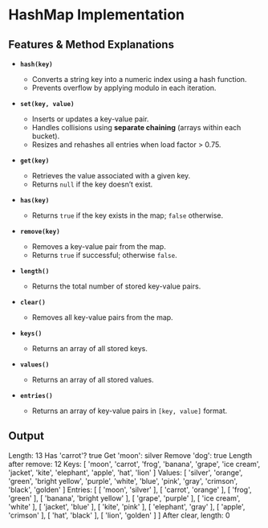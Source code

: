 # HashMap Implementation

## Features & Method Explanations

- **`hash(key)`**
  - Converts a string key into a numeric index using a hash function.
  - Prevents overflow by applying modulo in each iteration.

- **`set(key, value)`**
  - Inserts or updates a key-value pair.
  - Handles collisions using **separate chaining** (arrays within each bucket).
  - Resizes and rehashes all entries when load factor > 0.75.

- **`get(key)`**
  - Retrieves the value associated with a given key.
  - Returns `null` if the key doesn’t exist.

- **`has(key)`**
  - Returns `true` if the key exists in the map; `false` otherwise.

- **`remove(key)`**
  - Removes a key-value pair from the map.
  - Returns `true` if successful; otherwise `false`.

- **`length()`**
  - Returns the total number of stored key-value pairs.

- **`clear()`**
  - Removes all key-value pairs from the map.

- **`keys()`**
  - Returns an array of all stored keys.

- **`values()`**
  - Returns an array of all stored values.

- **`entries()`**
  - Returns an array of key-value pairs in `[key, value]` format.

## Output

Length: 13
Has 'carrot'? true
Get 'moon': silver
Remove 'dog': true
Length after remove: 12
Keys: [
  'moon',     'carrot',
  'frog',     'banana',
  'grape',    'ice cream',
  'jacket',   'kite',
  'elephant', 'apple',
  'hat',      'lion'
]
Values: [
  'silver', 'orange',
  'green',  'bright yellow',
  'purple', 'white',
  'blue',   'pink',
  'gray',   'crimson',
  'black',  'golden'
]
Entries: [
  [ 'moon', 'silver' ],
  [ 'carrot', 'orange' ],
  [ 'frog', 'green' ],
  [ 'banana', 'bright yellow' ],
  [ 'grape', 'purple' ],
  [ 'ice cream', 'white' ],
  [ 'jacket', 'blue' ],
  [ 'kite', 'pink' ],
  [ 'elephant', 'gray' ],
  [ 'apple', 'crimson' ],
  [ 'hat', 'black' ],
  [ 'lion', 'golden' ]
]
After clear, length: 0